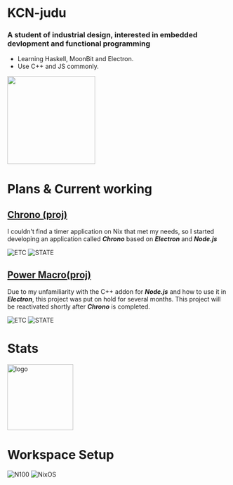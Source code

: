 # KCN-judu
### A student of industrial design, interested in embedded devlopment and functional programming
- Learning Haskell, MoonBit and Electron.
- Use C++ and JS commonly.

<img src="https://github-readme-stats.vercel.app/api/top-langs/?username=KCN-judu&theme=tokyonight&layout=compact" height="200px">

# Plans & Current working
## [Chrono (proj)](https://github.com/KCN-judu/Chrono)
I couldn't find a timer application on Nix that met my needs, so I started developing an application called __*Chrono*__ based on __*Electron*__ and __*Node.js*__

![ETC](https://img.shields.io/badge/ETC-25.01-0071C5?style=for-the-badge)
![STATE](https://img.shields.io/badge/STATE-ACTIVE-119F22?style=for-the-badge)

## [Power Macro(proj)](https://github.com/KCN-judu/power-macro)
Due to my unfamiliarity with the C++ addon for __*Node.js*__ and how to use it in __*Electron*__, this project was put on hold for several months.
This project will be reactivated shortly after __*Chrono*__ is completed.

![ETC](https://img.shields.io/badge/ETC-NaN-0071C5?style=for-the-badge)
![STATE](https://img.shields.io/badge/STATE-INACTIVE-FF1121?style=for-the-badge)

# Stats
<img src="https://github-readme-stats.vercel.app/api?username=KCN-judu&show_icons=true&theme=gruvbox&count_private=true" height="150px" alt="logo">

# Workspace Setup
![N100](https://img.shields.io/badge/Intel-N100-0071C5?style=for-the-badge&logo=intel&logoColor=white)
![NixOS](https://img.shields.io/badge/NixOS_25.05-7EBAE4?style=for-the-badge&logo=NixOS&logoColor=5277C3)
